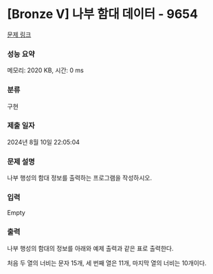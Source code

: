# [Bronze V] 나부 함대 데이터 - 9654 

[문제 링크](https://www.acmicpc.net/problem/9654) 

### 성능 요약

메모리: 2020 KB, 시간: 0 ms

### 분류

구현

### 제출 일자

2024년 8월 10일 22:05:04

### 문제 설명

<p>나부 행성의 함대 정보를 출력하는 프로그램을 작성하시오.</p>

### 입력 

 Empty

### 출력 

 <p>나부 행성의 함대의 정보를 아래와 예제 출력과 같은 표로 출력한다.</p>

<p>처음 두 열의 너비는 문자 15개, 세 번째 열은 11개, 마지막 열의 너비는 10개이다.</p>

